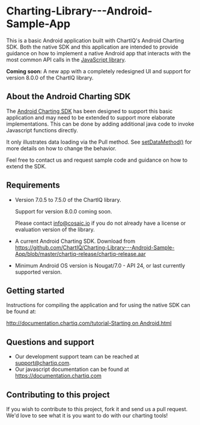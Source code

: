# Charting-Library---Android-Sample-App

This is a basic Android application built with ChartIQ's Android Charting SDK.
Both the native SDK and this application are intended to provide guidance on how to implement a native Android app that interacts with the most common API calls in the [JavaScript library](https://documentation.chartiq.com).

**Coming soon:** A new app with a completely redesigned UI and support for version 8.0.0 of the ChartIQ library.

## About the Android Charting SDK

The [Android Charting SDK](https://github.com/ChartIQ/Charting-Library---Android-SDK) has been designed to support this basic application and may need to be extended to support more elaborate implementations.
This can be done by adding additional java code to invoke Javascript functions directly.

It only illustrates data loading via the Pull method. See [setDataMethod()](https://chartiq.readme.io/docs/setdatamethod-pushpull-behavior) for more details on how to change the behavior.

Feel free to contact us and request sample code and guidance on how to extend the SDK.

## Requirements

- Version 7.0.5 to 7.5.0 of the ChartIQ library.

  Support for version 8.0.0 coming soon.

  Please contact info@cosaic.io if you do not already have a license or evaluation version of the library.

* A current Android Charting SDK. Download from https://github.com/ChartIQ/Charting-Library---Android-Sample-App/blob/master/chartiq-release/chartiq-release.aar

* Minimum Android OS version is Nougat/7.0 - API 24, or last currently supported version.

## Getting started

Instructions for compiling the application and for using the native SDK can be found at:

[http://documentation.chartiq.com/tutorial-Starting on Android.html](http://documentation.chartiq.com/tutorial-Starting%20on%20Android.html)

## Questions and support

- Our development support team can be reached at [support@chartiq.com](mailto:support@chartiq.com).
- Our javascript documentation can be found at https://documentation.chartiq.com


## Contributing to this project

If you wish to contribute to this project, fork it and send us a pull request.
We'd love to see what it is you want to do with our charting tools!
